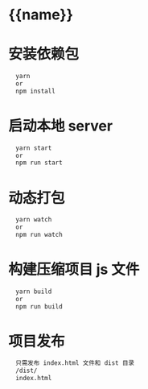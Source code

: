 # {{name}}

# 安装依赖包

```sh
  yarn
  or
  npm install
```

# 启动本地 server

```sh
  yarn start
  or 
  npm run start
```

# 动态打包

```sh
  yarn watch
  or
  npm run watch
```

# 构建压缩项目 js 文件

```sh
  yarn build
  or
  npm run build
```

# 项目发布

```sh
  只需发布 index.html 文件和 dist 目录
  /dist/
  index.html
```